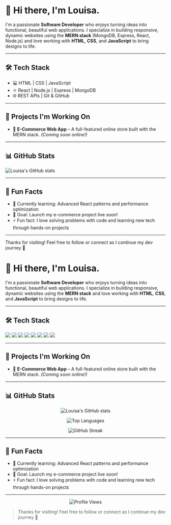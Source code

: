 # 👋 Hi there, I'm Louisa.

I'm a passionate **Software Developer** who enjoys turning ideas into functional, beautiful web applications. I specialize in building responsive, dynamic websites using the **MERN stack** (MongoDB, Express, React, Node.js) and love working with **HTML**, **CSS**, and **JavaScript** to bring designs to life.

---

## 🛠️ Tech Stack
- 💻 HTML | CSS | JavaScript
- ⚛️ React | Node.js | Express | MongoDB
- 🌐 REST APIs | Git & GitHub

---

## 🧩 Projects I'm Working On
- 🛒 **E-Commerce Web App** – A full-featured online store built with the MERN stack. *(Coming soon online!)*

---

## 📊 GitHub Stats

![Louisa's GitHub stats](https://github-readme-stats.vercel.app/api?username=Louisa-Otoo&show_icons=true&theme=tokyonight)

---

## 💬 Fun Facts
- 🌱 Currently learning: Advanced React patterns and performance optimization
- 🎯 Goal: Launch my e-commerce project live soon!
- ⚡ Fun fact: I love solving problems with code and learning new tech through hands-on projects

---

Thanks for visiting! Feel free to follow or connect as I continue my dev journey 🚀






# 👋 Hi there, I'm Louisa.

I'm a passionate **Software Developer** who enjoys turning ideas into functional, beautiful web applications. I specialize in building responsive, dynamic websites using the **MERN stack** and love working with **HTML**, **CSS**, and **JavaScript** to bring designs to life.

---

## 🛠️ Tech Stack

<p align="left">
  <img src="https://img.shields.io/badge/HTML5-E34F26?style=flat-square&logo=html5&logoColor=white" />
  <img src="https://img.shields.io/badge/CSS3-1572B6?style=flat-square&logo=css3&logoColor=white" />
  <img src="https://img.shields.io/badge/JavaScript-F7DF1E?style=flat-square&logo=javascript&logoColor=black" />
  <img src="https://img.shields.io/badge/React-61DAFB?style=flat-square&logo=react&logoColor=black" />
  <img src="https://img.shields.io/badge/Node.js-339933?style=flat-square&logo=node.js&logoColor=white" />
  <img src="https://img.shields.io/badge/Express.js-000000?style=flat-square&logo=express&logoColor=white" />
  <img src="https://img.shields.io/badge/MongoDB-47A248?style=flat-square&logo=mongodb&logoColor=white" />
  <img src="https://img.shields.io/badge/Git-F05032?style=flat-square&logo=git&logoColor=white" />
</p>

---

## 🧩 Projects I'm Working On

- 🛒 **E-Commerce Web App** – A full-featured online store built with the MERN stack. *(Coming soon online!)*

---

## 📊 GitHub Stats

<p align="center">
  <img src="https://github-readme-stats.vercel.app/api?username=Louisa-Otoo&show_icons=true&theme=tokyonight" alt="Louisa's GitHub stats" />
</p>

<p align="center">
  <img src="https://github-readme-stats.vercel.app/api/top-langs/?username=Louisa-Otoo&layout=compact&theme=tokyonight" alt="Top Languages" />
</p>

<p align="center">
  <img src="https://github-readme-streak-stats.herokuapp.com/?user=Louisa-Otoo&theme=tokyonight" alt="GitHub Streak" />
</p>

---

## 💬 Fun Facts

- 🌱 Currently learning: Advanced React patterns and performance optimization
- 🎯 Goal: Launch my e-commerce project live soon!
- ⚡ Fun fact: I love solving problems with code and learning new tech through hands-on projects

---

<p align="center">
  <img src="https://komarev.com/ghpvc/?username=Louisa-Otoo&style=flat-square&color=blue" alt="Profile Views" />
</p>

> Thanks for visiting! Feel free to follow or connect as I continue my dev journey 🚀
